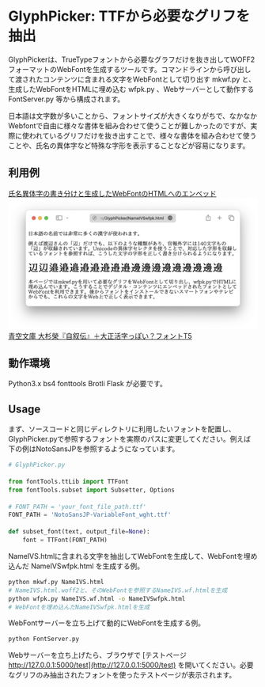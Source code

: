 GlyphPicker: TTFから必要なグリフを抽出
===

GlyphPickerは、TrueTypeフォントから必要なグラフだけを抜き出してWOFF2フォーマットのWebFontを生成するツールです。コマンドラインから呼び出して渡されたコンテンツに含まれる文字をWebFontとして切り出す mkwf.py と、生成したWebFontをHTMLに埋め込む wfpk.py 、Webサーバーとして動作する FontServer.py 等から構成されます。

日本語は文字数が多いことから、フォントサイズが大きくなりがちで、なかなかWebfontで自由に様々な書体を組み合わせて使うことが難しかったのですが、実際に使われているグリフだけを抜き出すことで、様々な書体を組み合わせて使うことや、氏名の異体字など特殊な字形を表示することなどが容易になります。

利用例
---

[氏名異体字の書き分けと生成したWebFontのHTMLへのエンベッド](NameIVSwfpk.html)
![氏名異体字の書き分けと生成したWebFontのHTMLへのエンベッド](nameivs.png)
[青空文庫 大杉榮『自叙伝』＋大正活字っぽい？フォントT5](jijoden.html)

動作環境
---

Python3.x bs4 fonttools Brotli Flask が必要です。

Usage
---

まず、ソースコードと同じディレクトリに利用したいフォントを配置し、GlyphPicker.pyで参照するフォントを実際のパスに変更してください。例えば下の例はNotoSansJPを参照するようになっています。

``` python
# GlyphPicker.py

from fontTools.ttLib import TTFont
from fontTools.subset import Subsetter, Options

# FONT_PATH = 'your_font_file_path.ttf'
FONT_PATH = 'NotoSansJP-VariableFont_wght.ttf'

def subset_font(text, output_file=None):
    font = TTFont(FONT_PATH)
```

NameIVS.htmlに含まれる文字を抽出してWebFontを生成して、WebFontを埋め込んだ NameIVSwfpk.html を生成する例。

``` bash
python mkwf.py NameIVS.html
# NameIVS.html.woff2と、そのWebFontを参照するNameIVS.wf.htmlを生成
python wfpk.py NameIVS.wf.html -o NameIVSwfpk.html
# WebFontを埋め込んだNameIVSwfpk.htmlを生成
```

WebFontサーバーを立ち上げて動的にWebFontを生成する例。

``` bash
python FontServer.py
```

Webサーバーを立ち上げたら、ブラウザで [テストページ http://127.0.0.1:5000/test](http://127.0.0.1:5000/test) を開いてください。必要なグリフのみ抽出されたフォントを使ったテストページが表示されます。
